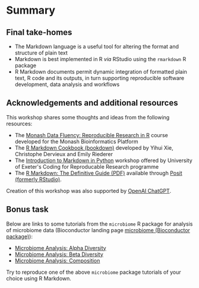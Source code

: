 # Summary

## Final take-homes

- The Markdown language is a useful tool for altering the format and structure of plain text
- Markdown is best implemented in R *via* RStudio using the `rmarkdown` R package
- R Markdown documents permit dynamic integration of formatted plain text, R code and its outputs, in turn supporting reproducible software development, data analysis and workflows

## Acknowledgements and additional resources

This workshop shares some thoughts and ideas from the following resources:

- The [Monash Data Fluency: Reproducible Research in R](https://monashdatafluency.github.io/r-rep-res/index.html) course developed for the Monash Bioinformatics Platform
- The [R Markdown Cookbook (bookdown)](https://bookdown.org/yihui/rmarkdown-cookbook/) developed by Yihui Xie, Christophe Dervieux and Emily Riederer
- The [Introduction to Markdown in Python](../../programme_information/python.ipynb) workshop offered by University of Exeter's Coding for Reproducable Research programme
- The [R Markdown: The Definitive Guide (PDF)](https://posit.co/wp-content/uploads/2022/10/rmarkdown-1.pdf) available through [Posit (formerly RStudio)](https://posit.co/).

Creation of this workshop was also supported by [OpenAI ChatGPT](https://openai.com/index/chatgpt/).

## Bonus task

Below are links to some tutorials from the `microbiome` R package for analysis of microbiome data (Bioconductor landing page [microbiome (Bioconductor package)](https://www.bioconductor.org/packages/release/bioc/html/microbiome.html)):

- [Microbiome Analysis: Alpha Diversity](https://microbiome.github.io/tutorials/Alphadiversity.html)
- [Microbiome Analysis: Beta Diversity](https://microbiome.github.io/tutorials/Betadiversity.html)
- [Microbiome Analysis: Composition](https://microbiome.github.io/tutorials/Composition.html)

Try to reproduce one of the above `microbiome` package tutorials of your choice using R Markdown.

